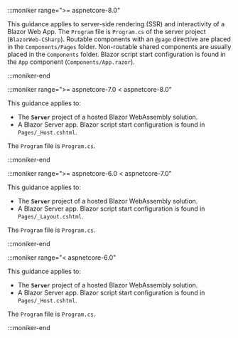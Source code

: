 :::moniker range=">= aspnetcore-8.0"

This guidance applies to server-side rendering (SSR) and interactivity of a Blazor Web App. The `Program` file is `Program.cs` of the server project (`BlazorWeb-CSharp`). Routable components with an `@page` directive are placed in the `Components/Pages` folder. Non-routable shared components are usually placed in the `Components` folder. Blazor script start configuration is found in the `App` component (`Components/App.razor`).

:::moniker-end

:::moniker range=">= aspnetcore-7.0 < aspnetcore-8.0"

This guidance applies to:

* The **`Server`** project of a hosted Blazor WebAssembly solution.
* A Blazor Server app. Blazor script start configuration is found in `Pages/_Host.cshtml`.

The `Program` file is `Program.cs`.

:::moniker-end

:::moniker range=">= aspnetcore-6.0 < aspnetcore-7.0"

This guidance applies to:

* The **`Server`** project of a hosted Blazor WebAssembly solution.
* A Blazor Server app. Blazor script start configuration is found in `Pages/_Layout.cshtml`.

The `Program` file is `Program.cs`.

:::moniker-end

:::moniker range="< aspnetcore-6.0"

This guidance applies to:

* The **`Server`** project of a hosted Blazor WebAssembly solution.
* A Blazor Server app. Blazor script start configuration is found in `Pages/_Host.cshtml`.

The `Program` file is `Program.cs`.

:::moniker-end
